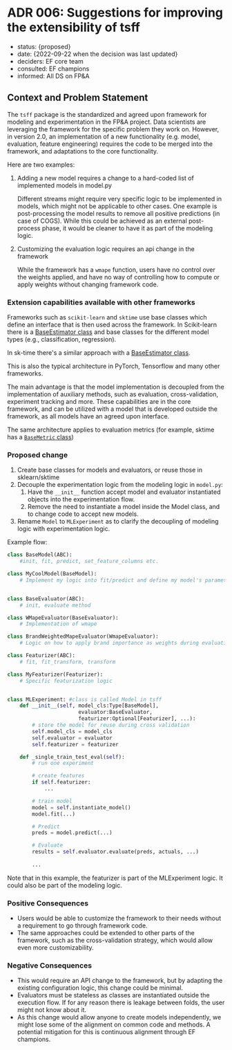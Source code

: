 # ADR 006: Suggestions for improving the extensibility of tsff

- status: {proposed}
- date: {2022-09-22 when the decision was last updated}
- deciders: EF core team
- consulted: EF champions
- informed: All DS on FP&A

## Context and Problem Statement

The `tsff` package is the standardized and agreed upon framework for modeling and experimentation in the FP&A project.
Data scientists are leveraging the framework for the specific problem they work on.
However, in version 2.0, an implementation of a new functionality (e.g. model, evaluation, feature engineering)
requires the code to be merged into the framework, and adaptations to the core functionality.

Here are two examples:

1. Adding a new model requires a change to a hard-coded list of implemented models in model.py

    Different streams might require very specific logic to be implemented in models,
    which might not be applicable to other cases.
    One example is post-processing the model results to remove all positive predictions (in case of COGS).
    While this could be achieved as an external post-process phase,
    it would be cleaner to have it as part of the modeling logic.

2. Customizing the evaluation logic requires an api change in the framework

    While the framework has a `wmape` function, users have no control over the weights applied,
    and have no way of controlling how to compute or apply weights without changing framework code.

### Extension capabilities available with other frameworks

Frameworks such as `scikit-learn` and `sktime` use base classes which define an interface that is then used
across the framework. In Scikit-learn there is a [BaseEstimator class](https://scikit-learn.org/stable/modules/generated/sklearn.base.BaseEstimator.html#sklearn.base.BaseEstimator)
and base classes for the different model types (e.g., classification, regression).

In sk-time there's a similar approach with a [BaseEstimator class](https://www.sktime.org/en/stable/api_reference/auto_generated/sktime.base.BaseEstimator.html#sktime.base.BaseEstimator).

This is also the typical architecture in PyTorch, Tensorflow and many other frameworks.

The main advantage is that the model implementation is decoupled from the implementation of auxiliary methods,
such as evaluation, cross-validation, experiment tracking and more.
These capabilities are in the core framework, and can be utilized with a model that is developed outside the framework,
as all models have an agreed upon interface.

The same architecture applies to evaluation metrics (for example, sktime has a [`BaseMetric` class](https://github.com/alan-turing-institute/sktime/blob/bd8d7c531d2dc3eb947ae31613dd929dc9f0d72f/sktime/performance_metrics/base/_base.py#L11))

### Proposed change

1. Create base classes for models and evaluators, or reuse those in sklearn/sktime
2. Decouple the experimentation logic from the modeling logic in `model.py`:
    1. Have the `__init__` function accept model and evaluator instantiated objects into the experimentation flow.
    2. Remove the need to instantiate a model inside the Model class, and to change code to accept new models.
3. Rename `Model` to `MLExperiment` as to clarify the decoupling of modeling logic with experimentation logic.

Example flow:

```python
class BaseModel(ABC):
    #init, fit, predict, set_feature_columns etc.

class MyCoolModel(BaseModel):
    # Implement my logic into fit/predict and define my model's parameters


class BaseEvaluator(ABC):
    # init, evaluate method

class WMapeEvaluator(BaseEvaluator):
    # Implementation of wmape

class BrandWeightedMapeEvaluator(WmapeEvaluator):
    # Logic on how to apply brand importance as weights during evaluation

class Featurizer(ABC):
    # fit, fit_transform, transform

class MyFeaturizer(Featurizer):
    # Specific featurization logic


class MLExperiment: #class is called Model in tsff
    def __init__(self, model_cls:Type[BaseModel], 
                       evaluator:BaseEvaluator, 
                       featurizer:Optional[Featurizer], ...):
        # store the model for reuse during cross validation
        self.model_cls = model_cls
        self.evaluator = evaluator
        self.featurizer = featurizer

    def _single_train_test_eval(self):
        # run one experiment

        # create features
        if self.featurizer:
            ...

        # train model
        model = self.instantiate_model()
        model.fit(...)

        # Predict
        preds = model.predict(...)

        # Evaluate
        results = self.evaluator.evaluate(preds, actuals, ...)
        
        ...
```

Note that in this example, the featurizer is part of the MLExperiment logic. It could also be part of the modeling logic.

### Positive Consequences

- Users would be able to customize the framework to their needs without a requirement to go through framework code.
- The same approaches could be extended to other parts of the framework,
such as the cross-validation strategy, which would allow even more customizability.

### Negative Consequences

- This would require an API change to the framework, but by adapting the existing configuration logic, this change could be minimal.
- Evaluators must be stateless as classes are instantiated outside the execution flow.
If for any reason there is leakage between folds, the user might not know about it.
- As this change would allow anyone to create models independently, we might lose some of the alignment on common code and methods. A potential mitigation for this is continuous alignment through EF champions.
